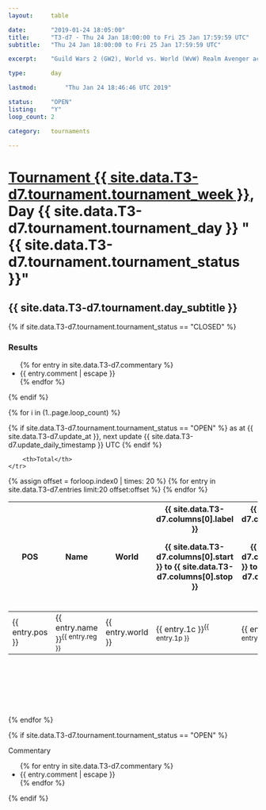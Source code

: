 ```yaml
---
layout: 	table

date: 		"2019-01-24 18:05:00"
title: 		"T3-d7 - Thu 24 Jan 18:00:00 to Fri 25 Jan 17:59:59 UTC"
subtitle: 	"Thu 24 Jan 18:00:00 to Fri 25 Jan 17:59:59 UTC"

excerpt:    "Guild Wars 2 (GW2), World vs. World (WvW) Realm Avenger achivement Tournament. \"Every Kill Counts\""

type:       day

lastmod: 		"Thu Jan 24 18:46:46 UTC 2019"

status:     "OPEN"
listing:    "Y"
loop_count: 2

category: 	tournaments

---
```

<div class="table_header">
    <h1><a href="{{ site.data.T3-d7.tournament.week_url }}">Tournament {{ site.data.T3-d7.tournament.tournament_week }}</a>, Day {{ site.data.T3-d7.tournament.tournament_day }} "{{ site.data.T3-d7.tournament.tournament_status }}"</h1>
    <h2>{{ site.data.T3-d7.tournament.day_subtitle }}</h2> 
</div>

{% if site.data.T3-d7.tournament.tournament_status == "CLOSED" %} 
<div class="commentary">
  <h3>Results</h3>
  <ul>
    {% for entry in site.data.T3-d7.commentary %}
    <li class="commentary_list">{{ entry.comment | escape }}</li>
    {% endfor %}
  </ul>
</div>
{% endif %}


{% for i in (1..page.loop_count) %}

{% if site.data.T3-d7.tournament.tournament_status == "OPEN" %} 
<span class="table_nextupdate">as at {{ site.data.T3-d7.update_at }}, next update {{ site.data.T3-d7.update_daily_timestamp }} UTC</span> 
{% endif %}

<table class="day_table">
  <colgroup>
    <col style="width:18px">
    <col style="width:55px">
    <col style="width:55px">
    <col style="width:12px">
    <col style="width:12px">
    <col style="width:12px">
    <col style="width:12px">
    <col style="width:12px">
    <col style="width:12px">
    <col style="width:12px">
    <col style="width:12px">
    <col style="width:12px">
    <col style="width:12px">
    <col style="width:12px">
    <col style="width:12px">
    <col style="width:12px">
    <col style="width:12px">
    <col style="width:12px">
    <col style="width:12px">
    <col style="width:12px">
    <col style="width:12px">
    <col style="width:12px">
    <col style="width:12px">
    <col style="width:12px">
    <col style="width:12px">
    <col style="width:12px">
    <col style="width:12px">
    <col style="width:18px">
  </colgroup>  
  <thead>
    <tr>
        <th>POS</th>
        <th class="AlignLeft">Name</th>
        <th class="AlignLeft">World</th>

<th><div class="label">{{ site.data.T3-d7.columns[0].label }}<p class="onhover">{{ site.data.T3-d7.columns[0].start }} to {{ site.data.T3-d7.columns[0].stop }}</p></div>​</th>
<th><div class="label">{{ site.data.T3-d7.columns[1].label }}<p class="onhover">{{ site.data.T3-d7.columns[1].start }} to {{ site.data.T3-d7.columns[1].stop }}</p></div>​</th>
<th><div class="label">{{ site.data.T3-d7.columns[2].label }}<p class="onhover">{{ site.data.T3-d7.columns[2].start }} to {{ site.data.T3-d7.columns[2].stop }}</p></div>​</th>
<th><div class="label">{{ site.data.T3-d7.columns[3].label }}<p class="onhover">{{ site.data.T3-d7.columns[3].start }} to {{ site.data.T3-d7.columns[3].stop }}</p></div>​</th>
<th><div class="label">{{ site.data.T3-d7.columns[4].label }}<p class="onhover">{{ site.data.T3-d7.columns[4].start }} to {{ site.data.T3-d7.columns[4].stop }}</p></div>​</th>
<th><div class="label">{{ site.data.T3-d7.columns[5].label }}<p class="onhover">{{ site.data.T3-d7.columns[5].start }} to {{ site.data.T3-d7.columns[5].stop }}</p></div>​</th>
<th><div class="label">{{ site.data.T3-d7.columns[6].label }}<p class="onhover">{{ site.data.T3-d7.columns[6].start }} to {{ site.data.T3-d7.columns[6].stop }}</p></div>​</th>
<th><div class="label">{{ site.data.T3-d7.columns[7].label }}<p class="onhover">{{ site.data.T3-d7.columns[7].start }} to {{ site.data.T3-d7.columns[7].stop }}</p></div>​</th>
<th><div class="label">{{ site.data.T3-d7.columns[8].label }}<p class="onhover">{{ site.data.T3-d7.columns[8].start }} to {{ site.data.T3-d7.columns[8].stop }}</p></div>​</th>
<th><div class="label">{{ site.data.T3-d7.columns[9].label }}<p class="onhover">{{ site.data.T3-d7.columns[9].start }} to {{ site.data.T3-d7.columns[9].stop }}</p></div>​</th>
<th><div class="label">{{ site.data.T3-d7.columns[10].label }}<p class="onhover">{{ site.data.T3-d7.columns[10].start }} to {{ site.data.T3-d7.columns[10].stop }}</p></div>​</th>

<th><div class="label">{{ site.data.T3-d7.columns[11].label }}<p class="onhover">{{ site.data.T3-d7.columns[11].start }} to {{ site.data.T3-d7.columns[11].stop }}</p></div>​</th>
<th><div class="label">{{ site.data.T3-d7.columns[12].label }}<p class="onhover">{{ site.data.T3-d7.columns[12].start }} to {{ site.data.T3-d7.columns[12].stop }}</p></div>​</th>
<th><div class="label">{{ site.data.T3-d7.columns[13].label }}<p class="onhover">{{ site.data.T3-d7.columns[13].start }} to {{ site.data.T3-d7.columns[13].stop }}</p></div>​</th>
<th><div class="label">{{ site.data.T3-d7.columns[14].label }}<p class="onhover">{{ site.data.T3-d7.columns[14].start }} to {{ site.data.T3-d7.columns[14].stop }}</p></div>​</th>
<th><div class="label">{{ site.data.T3-d7.columns[15].label }}<p class="onhover">{{ site.data.T3-d7.columns[15].start }} to {{ site.data.T3-d7.columns[15].stop }}</p></div>​</th>
<th><div class="label">{{ site.data.T3-d7.columns[16].label }}<p class="onhover">{{ site.data.T3-d7.columns[16].start }} to {{ site.data.T3-d7.columns[16].stop }}</p></div>​</th>
<th><div class="label">{{ site.data.T3-d7.columns[17].label }}<p class="onhover">{{ site.data.T3-d7.columns[17].start }} to {{ site.data.T3-d7.columns[17].stop }}</p></div>​</th>
<th><div class="label">{{ site.data.T3-d7.columns[18].label }}<p class="onhover">{{ site.data.T3-d7.columns[18].start }} to {{ site.data.T3-d7.columns[18].stop }}</p></div>​</th>
<th><div class="label">{{ site.data.T3-d7.columns[19].label }}<p class="onhover">{{ site.data.T3-d7.columns[19].start }} to {{ site.data.T3-d7.columns[19].stop }}</p></div>​</th>
<th><div class="label">{{ site.data.T3-d7.columns[20].label }}<p class="onhover">{{ site.data.T3-d7.columns[20].start }} to {{ site.data.T3-d7.columns[20].stop }}</p></div>​</th>

<th><div class="label">{{ site.data.T3-d7.columns[21].label }}<p class="onhover">{{ site.data.T3-d7.columns[21].start }} to {{ site.data.T3-d7.columns[21].stop }}</p></div>​</th>
<th><div class="label">{{ site.data.T3-d7.columns[22].label }}<p class="onhover">{{ site.data.T3-d7.columns[22].start }} to {{ site.data.T3-d7.columns[22].stop }}</p></div>​</th>
<th><div class="label">{{ site.data.T3-d7.columns[23].label }}<p class="onhover">{{ site.data.T3-d7.columns[23].start }} to {{ site.data.T3-d7.columns[23].stop }}</p></div>​</th>

        <th>Total</th>
    </tr>
  </thead>
  {% assign offset = forloop.index0 | times: 20 %}
<tbody>
{% for entry in site.data.T3-d7.entries limit:20 offset:offset %}
  <tr>
    <td class="pl{{ entry.pos }}">{{ entry.pos }}</td>
    <td class="AlignLeft">{{ entry.name }}<sup>{{ entry.reg }}</sup></td>
    <td class="AlignLeft">{{ entry.world }}</td>
    <td class="pl{{ entry.1p }}">{{ entry.1c }}<sup>{{ entry.1p }}</sup></td>
    <td class="pl{{ entry.2p }}">{{ entry.2c }}<sup>{{ entry.2p }}</sup></td>
    <td class="pl{{ entry.3p }}">{{ entry.3c }}<sup>{{ entry.3p }}</sup></td>
    <td class="pl{{ entry.4p }}">{{ entry.4c }}<sup>{{ entry.4p }}</sup></td>
    <td class="pl{{ entry.5p }}">{{ entry.5c }}<sup>{{ entry.5p }}</sup></td>
    <td class="pl{{ entry.6p }}">{{ entry.6c }}<sup>{{ entry.6p }}</sup></td>
    <td class="pl{{ entry.7p }}">{{ entry.7c }}<sup>{{ entry.7p }}</sup></td>
    <td class="pl{{ entry.8p }}">{{ entry.8c }}<sup>{{ entry.8p }}</sup></td>
    <td class="pl{{ entry.9p }}">{{ entry.9c }}<sup>{{ entry.9p }}</sup></td>
    <td class="pl{{ entry.10p }}">{{ entry.10c }}<sup>{{ entry.10p }}</sup></td>
    <td class="pl{{ entry.11p }}">{{ entry.11c }}<sup>{{ entry.11p }}</sup></td>
    <td class="pl{{ entry.12p }}">{{ entry.12c }}<sup>{{ entry.12p }}</sup></td>
    <td class="pl{{ entry.13p }}">{{ entry.13c }}<sup>{{ entry.13p }}</sup></td>
    <td class="pl{{ entry.14p }}">{{ entry.14c }}<sup>{{ entry.14p }}</sup></td>
    <td class="pl{{ entry.15p }}">{{ entry.15c }}<sup>{{ entry.15p }}</sup></td>
    <td class="pl{{ entry.16p }}">{{ entry.16c }}<sup>{{ entry.16p }}</sup></td>
    <td class="pl{{ entry.17p }}">{{ entry.17c }}<sup>{{ entry.17p }}</sup></td>
    <td class="pl{{ entry.18p }}">{{ entry.18c }}<sup>{{ entry.18p }}</sup></td>
    <td class="pl{{ entry.19p }}">{{ entry.19c }}<sup>{{ entry.19p }}</sup></td>
    <td class="pl{{ entry.20p }}">{{ entry.20c }}<sup>{{ entry.20p }}</sup></td>
    <td class="pl{{ entry.21p }}">{{ entry.21c }}<sup>{{ entry.21p }}</sup></td>
    <td class="pl{{ entry.22p }}">{{ entry.22c }}<sup>{{ entry.22p }}</sup></td>
    <td class="pl{{ entry.23p }}">{{ entry.23c }}<sup>{{ entry.23p }}</sup></td>
    <td class="pl{{ entry.24p }}">{{ entry.24c }}<sup>{{ entry.24p }}</sup></td>
    <td>{{ entry.total }}</td>
  </tr>
{% endfor %}  
</tbody>
</table>
<div class="leaderboard">
  <script async src="//pagead2.googlesyndication.com/pagead/js/adsbygoogle.js"></script>
  <!-- 728x90 -->
  <ins class="adsbygoogle"
       style="display:inline-block;width:728px;height:90px"
       data-ad-client="ca-pub-3274917281288240"
       data-ad-slot="3870538733"></ins>
  <script>
  (adsbygoogle = window.adsbygoogle || []).push({});
  </script>    
</div>
<br />
{% endfor %}

{% if site.data.T3-d7.tournament.tournament_status == "OPEN" %} 
<div class="commentary">
  <span class="commentary_title">Commentary</span>
  <ul>
    {% for entry in site.data.T3-d7.commentary %}
    <li class="commentary_list">{{ entry.comment | escape }}</li>
    {% endfor %}
  </ul>
</div>
{% endif %}


